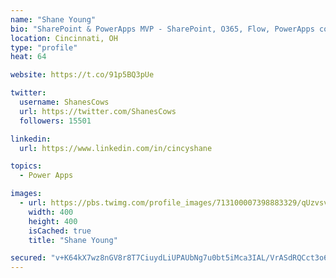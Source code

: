 ```yaml
---
name: "Shane Young"
bio: "SharePoint & PowerApps MVP - SharePoint, O365, Flow, PowerApps consulting? @PowerApps911 | Pure Snark? You found it."
location: Cincinnati, OH
type: "profile"
heat: 64

website: https://t.co/91p5BQ3pUe

twitter:
  username: ShanesCows
  url: https://twitter.com/ShanesCows
  followers: 15501

linkedin:
  url: https://www.linkedin.com/in/cincyshane

topics:
  - Power Apps

images:
  - url: https://pbs.twimg.com/profile_images/713100007398883329/qUzvsvQ3_400x400.jpg
    width: 400
    height: 400
    isCached: true
    title: "Shane Young"

secured: "v+K64kX7wz8nGV8r8T7CiuydLiUPAUbNg7u0bt5iMca3IAL/VrASdRQCct3o6nxMpFjKRQUX2xclIQajkyThvojFhvL9QT/EKWlpdBGog/7YzxH7qzllrN7b/4jzdZLJopp/4p8T+ZvMyfFNNIQYHJg0yreQA7i5xGNJcB7Lbs0EBdxVJUZBkdVHNmHTvFWrTkbMAdFXDDo/7g0Crrve84fogAo8BJ5npcdkLzcz/XMJ9zN4pmJopqqyfq2ywPCE/fpzKbc/izQKuNyJySElhFzxfP1w7UiiYuCXpXWuumoBzBeY/+gmSa5mCzGBaR+vPwCKrIJSDLEMePQ274sks+69eJt/ErEwZrwKuNVDrn39uCC938daGSI69SmQLFOky34uR9bMibQDIahjxt+nEFL+Mo3APLhMgAhoNVmtOgQ=;XPDU8iTumufDiIZKi6mWKA=="
---
```


